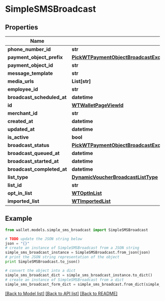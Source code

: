 # SimpleSMSBroadcast


## Properties

Name | Type | Description | Notes
------------ | ------------- | ------------- | -------------
**phone_number_id** | **str** |  | 
**payment_object_prefix** | [**PickWTPaymentObjectBroadcastExcludeKeyofWTPaymentObjectBroadcastListTypeOrListIDPaymentObjectPrefix**](PickWTPaymentObjectBroadcastExcludeKeyofWTPaymentObjectBroadcastListTypeOrListIDPaymentObjectPrefix.md) |  | 
**payment_object_id** | **str** |  | 
**message_template** | **str** |  | 
**media_urls** | **List[str]** |  | 
**employee_id** | **str** |  | 
**broadcast_scheduled_at** | **datetime** |  | 
**id** | [**WTWalletPageViewId**](WTWalletPageViewId.md) |  | 
**merchant_id** | **str** |  | 
**created_at** | **datetime** |  | 
**updated_at** | **datetime** |  | 
**is_active** | **bool** |  | 
**broadcast_status** | [**PickWTPaymentObjectBroadcastExcludeKeyofWTPaymentObjectBroadcastListTypeOrListIDBroadcastStatus**](PickWTPaymentObjectBroadcastExcludeKeyofWTPaymentObjectBroadcastListTypeOrListIDBroadcastStatus.md) |  | 
**broadcast_queued_at** | **datetime** |  | 
**broadcast_started_at** | **datetime** |  | 
**broadcast_completed_at** | **datetime** |  | 
**list_type** | [**DynamicVoucherBroadcastListType**](DynamicVoucherBroadcastListType.md) |  | 
**list_id** | **str** |  | 
**opt_in_list** | [**WTOptInList**](WTOptInList.md) |  | [optional] 
**imported_list** | [**WTImportedList**](WTImportedList.md) |  | [optional] 

## Example

```python
from wallet.models.simple_sms_broadcast import SimpleSMSBroadcast

# TODO update the JSON string below
json = "{}"
# create an instance of SimpleSMSBroadcast from a JSON string
simple_sms_broadcast_instance = SimpleSMSBroadcast.from_json(json)
# print the JSON string representation of the object
print SimpleSMSBroadcast.to_json()

# convert the object into a dict
simple_sms_broadcast_dict = simple_sms_broadcast_instance.to_dict()
# create an instance of SimpleSMSBroadcast from a dict
simple_sms_broadcast_form_dict = simple_sms_broadcast.from_dict(simple_sms_broadcast_dict)
```
[[Back to Model list]](../README.md#documentation-for-models) [[Back to API list]](../README.md#documentation-for-api-endpoints) [[Back to README]](../README.md)


